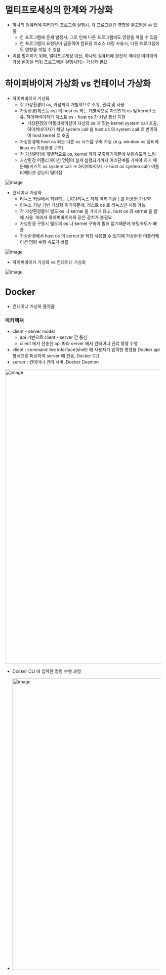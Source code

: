 # 멀티프로세싱의 한계와 가상화
* 하나의 컴퓨터에 여러개의 프로그램 실행시, 각 프로그램간 영향을 주고받을 수 있음
    * 한 프로그램에 문제 발생시, 그로 인해 다른 프로그램에도 영향을 끼칠 수 있음
    * 한 프로그램의 요청량이 급증하여 컴퓨팅 리소스 대량 사용시, 다른 프로그램에도 영향을 끼칠 수 있음
* 이를 방지하기 위해, 멀티프로세싱 대신, 하나의 컴퓨터에 완전히 격리된 여러개의 가상 환경을 띄워 프로그램을 실행시키는 가상화 필요 

# 하이퍼바이저 가상화 vs 컨테이너 가상화
* 하이퍼바이저 가상화
    * 각 가상환경이 os, 커널까지 개별적으로 소유, 관리 및 사용
    * 가상환경(게스트 os) 이 host os 와는 개별적으로 자신만의 os 및 kernel 소유. 하이퍼바이저가 게스트 os - host os 간 커널 통신 지원
      * 가상환경의 어플리케이션이 자신의 os 에 맞는 kernel system call 호출, 하이퍼바이저가 해당 system call 을 host os 의 system call 로 번역하여 host kernel 로 호출
    * 가상환경에 host os 와는 다른 os 시스템 구축 가능 (e.g. window os 장비에 linux os 가상환경 구축)
    * 각 가상환경에 개별적으로 os, kernel 까지 구축하기때문에 부팅속도가 느림
    * 가상환경 어플리케이션 명령이 실제 실행되기까지 여러단계를 거쳐야 하기 때문에(게스트 os system call -> 하이퍼바이저 -> host os system call) 어플리케이션 성능이 떨어짐 

![image](https://github.com/user-attachments/assets/8584ac29-7c3c-4c7d-91b5-b0962e781b4a)

* 컨테이너 가상화
  * 리눅스 커널에서 지원하는 LXC(리눅스 자체 격리 기술 ) 를 이용한 가상화
  * 리눅스 커널 기반 가상화 이기때문에, 게스트 os 로 리눅스만 사용 가능
  * 각 가상환경들이 별도 os 나 kernel 을 가지지 않고, host os 의 kernel 을 함께 사용. 따라서 하이퍼바이저와 같은 장치가 불필요
  * 가상환경 구동시 별도의 os 나 kernel 구축이 필요 없기때문에 부팅속도가 빠름
  * 가상환경에서 host os 의 kernel 을 직접 사용할 수 있기에 가상환경 어플리케이션 명령 수행 속도가 빠름 

![image](https://github.com/user-attachments/assets/1388f865-9ea1-4ca4-8631-88a10c28011a)

* 하이퍼바이저 가상화 vs 컨테이너 가상화

![image](https://github.com/user-attachments/assets/a4a81028-f4c5-4bf2-8ebe-ef7ba884acc6)

# Docker
* 컨테이너 가상화 플랫폼

### 아키텍쳐
* client - server model
  * api 기반으로 client - server 간 통신
  * client 에서 전송한 api 따라 server 에서 컨테이너 관리 명령 수행
* client : command line interface(shell) 에 사용자가 입력한 명령을 Docker api 형식으로 파싱하여 server 에 전송, Docker CLI
* server : 컨테이너 관리 서버, Docker Deamon

<img width="953" alt="image" src="https://github.com/user-attachments/assets/d2df3c84-50bd-47e5-9e77-5cee6c18a72e">

* Docker CLI 에 입력한 명령 수행 과정

* <img width="943" alt="image" src="https://github.com/user-attachments/assets/268449ab-3d4d-4356-9458-b016e730499b">
